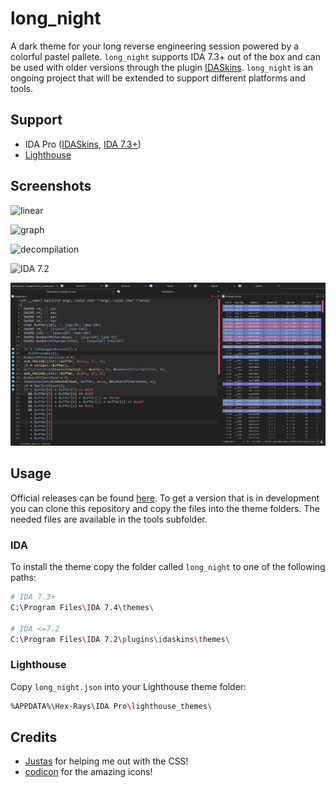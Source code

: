 # long_night
A dark theme for your long reverse engineering session powered by a colorful pastel pallete. `long_night` supports IDA 7.3+ out of the box and can be used with older versions through the plugin [IDASkins](https://github.com/zyantific/IDASkins). `long_night` is an ongoing project that will be extended to support different platforms and tools.

## Support
* IDA Pro ([IDASkins](https://github.com/zyantific/IDASkins), [IDA 7.3+](https://www.hex-rays.com/))
* [Lighthouse](https://github.com/gaasedelen/lighthouse)

## Screenshots
![linear](images/linear.png)

![graph](images/graph.png)

![decompilation](images/decompilation.png)

![IDA 7.2](images/ida72.png)

![Lighthouse](images/lighthouse.png)

## Usage
Official releases can be found [here](https://github.com/ioncodes/long_night/releases). To get a version that is in development you can clone this repository and copy the files into the theme folders. The needed files are available in the tools subfolder.

### IDA
To install the theme copy the folder called `long_night` to one of the following paths:

```sh
# IDA 7.3+
C:\Program Files\IDA 7.4\themes\

# IDA <=7.2
C:\Program Files\IDA 7.2\plugins\idaskins\themes\
```

### Lighthouse
Copy `long_night.json` into your Lighthouse theme folder:

```sh
%APPDATA%\Hex-Rays\IDA Pro\lighthouse_themes\
```

## Credits
* [Justas](https://github.com/JustasMasiulis) for helping me out with the CSS!
* [codicon](https://github.com/microsoft/vscode-codicons) for the amazing icons!